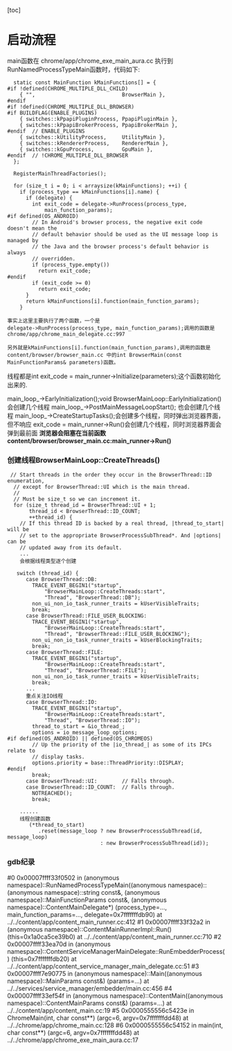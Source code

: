 [toc]

# 启动流程
main函数在
chrome/app/chrome_exe_main_aura.cc
执行到RunNamedProcessTypeMain函数时，代码如下:
```
  static const MainFunction kMainFunctions[] = {
#if !defined(CHROME_MULTIPLE_DLL_CHILD)
    { "",                            BrowserMain },
#endif
#if !defined(CHROME_MULTIPLE_DLL_BROWSER)
#if BUILDFLAG(ENABLE_PLUGINS)
    { switches::kPpapiPluginProcess, PpapiPluginMain },
    { switches::kPpapiBrokerProcess, PpapiBrokerMain },
#endif  // ENABLE_PLUGINS
    { switches::kUtilityProcess,     UtilityMain },
    { switches::kRendererProcess,    RendererMain },
    { switches::kGpuProcess,         GpuMain },
#endif  // !CHROME_MULTIPLE_DLL_BROWSER
  };

  RegisterMainThreadFactories();

  for (size_t i = 0; i < arraysize(kMainFunctions); ++i) {
    if (process_type == kMainFunctions[i].name) {
      if (delegate) {
        int exit_code = delegate->RunProcess(process_type,
            main_function_params);
#if defined(OS_ANDROID)
        // In Android's browser process, the negative exit code doesn't mean the
        // default behavior should be used as the UI message loop is managed by
        // the Java and the browser process's default behavior is always
        // overridden.
        if (process_type.empty())
          return exit_code;
#endif
        if (exit_code >= 0)
          return exit_code;
      }
      return kMainFunctions[i].function(main_function_params); 
    }

事实上这里主要执行了两个函数，一个是
delegate->RunProcess(process_type, main_function_params);调用的函数是
chrome/app/chrome_main_delegate.cc:997

另外就是kMainFunctions[i].function(main_function_params),调用的函数是
content/browser/browser_main.cc 中的int BrowserMain(const MainFunctionParams& parameters)函数。

```
线程都是int exit_code = main_runner->Initialize(parameters);这个函数初始化出来的.

main_loop_->EarlyInitialization();void BrowserMainLoop::EarlyInitialization() 会创建几个线程
main_loop_->PostMainMessageLoopStart(); 也会创建几个线程
main_loop_->CreateStartupTasks();会创建多个线程，同时弹出浏览器界面，但不响应
exit_code = main_runner->Run()会创建几个线程，同时浏览器界面会弹到最前面
**浏览器会阻塞在当前函数content/browser/browser_main.cc:main_runner->Run()**

### 创建线程BrowserMainLoop::CreateThreads()
```
 // Start threads in the order they occur in the BrowserThread::ID enumeration,
  // except for BrowserThread::UI which is the main thread.
  //
  // Must be size_t so we can increment it.
  for (size_t thread_id = BrowserThread::UI + 1; 
       thread_id < BrowserThread::ID_COUNT;
       ++thread_id) {
    // If this thread ID is backed by a real thread, |thread_to_start| will be
    // set to the appropriate BrowserProcessSubThread*. And |options| can be
    // updated away from its default.
    ...
    会根据线程类型逐个创建

   switch (thread_id) {
      case BrowserThread::DB:
        TRACE_EVENT_BEGIN1("startup",
            "BrowserMainLoop::CreateThreads:start",
            "Thread", "BrowserThread::DB");
        non_ui_non_io_task_runner_traits = kUserVisibleTraits;
        break;
      case BrowserThread::FILE_USER_BLOCKING:
        TRACE_EVENT_BEGIN1("startup",
            "BrowserMainLoop::CreateThreads:start",
            "Thread", "BrowserThread::FILE_USER_BLOCKING");
        non_ui_non_io_task_runner_traits = kUserBlockingTraits;
        break;
      case BrowserThread::FILE:
        TRACE_EVENT_BEGIN1("startup",
            "BrowserMainLoop::CreateThreads:start",
            "Thread", "BrowserThread::FILE");
        non_ui_non_io_task_runner_traits = kUserVisibleTraits;
        break;
      ...
      重点关注IO线程
      case BrowserThread::IO:
        TRACE_EVENT_BEGIN1("startup",
            "BrowserMainLoop::CreateThreads:start",
            "Thread", "BrowserThread::IO");
        thread_to_start = &io_thread_;
        options = io_message_loop_options;
#if defined(OS_ANDROID) || defined(OS_CHROMEOS)
        // Up the priority of the |io_thread_| as some of its IPCs relate to
        // display tasks.
        options.priority = base::ThreadPriority::DISPLAY;
#endif
        break;
      case BrowserThread::UI:        // Falls through.
      case BrowserThread::ID_COUNT:  // Falls through.
        NOTREACHED();
        break;

    ......
    线程创建函数
       (*thread_to_start)
          .reset(message_loop ? new BrowserProcessSubThread(id, message_loop)
                              : new BrowserProcessSubThread(id));
```
### gdb纪录

#0  0x00007ffff33f0502 in (anonymous namespace)::RunNamedProcessTypeMain((anonymous namespace)::(anonymous namespace)::string const&, (anonymous namespace)::MainFunctionParams const&, (anonymous namespace)::ContentMainDelegate*) (process_type=..., main_function_params=..., delegate=0x7fffffffdb90) at ../../content/app/content_main_runner.cc:412
#1  0x00007ffff33f32a2 in (anonymous namespace)::ContentMainRunnerImpl::Run() (this=0x1a0ca5ce39b0)
    at ../../content/app/content_main_runner.cc:710
#2  0x00007ffff33ea70d in (anonymous namespace)::ContentServiceManagerMainDelegate::RunEmbedderProcess() (this=0x7fffffffdb20)
    at ../../content/app/content_service_manager_main_delegate.cc:51
#3  0x00007ffff7e90775 in (anonymous namespace)::Main((anonymous namespace)::MainParams const&) (params=...)
    at ../../services/service_manager/embedder/main.cc:456
#4  0x00007ffff33ef54f in (anonymous namespace)::ContentMain((anonymous namespace)::ContentMainParams const&) (params=...)
    at ../../content/app/content_main.cc:19
#5  0x0000555556c5423e in ChromeMain(int, char const**) (argc=6, argv=0x7fffffffdd48) at ../../chrome/app/chrome_main.cc:128
#6  0x0000555556c54152 in main(int, char const**) (argc=6, argv=0x7fffffffdd48) at ../../chrome/app/chrome_exe_main_aura.cc:17



